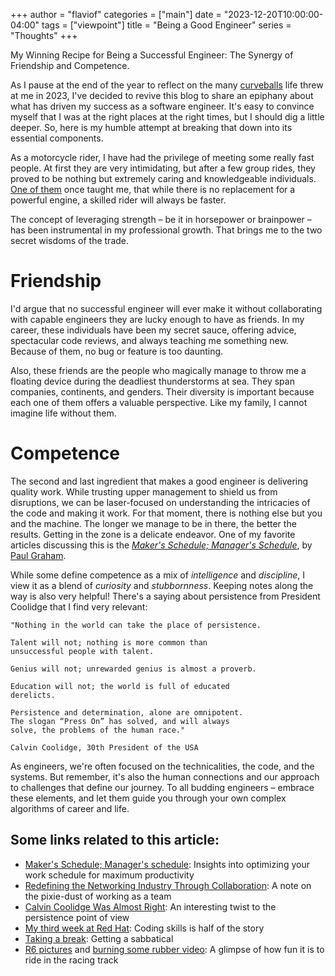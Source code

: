 +++
author = "flaviof"
categories = ["main"]
date = "2023-12-20T10:00:00-04:00"
tags = ["viewpoint"]
title = "Being a Good Engineer"
series = "Thoughts"
+++

My Winning Recipe for Being a Successful Engineer: The Synergy of Friendship and Competence.

<!--more-->

As I pause at the end of the year to reflect on the many [curveballs](https://www.collinsdictionary.com/dictionary/english/throw-someone-a-curve-ball) life threw at me in 2023,
I've decided to revive this blog to share an epiphany about what has driven my success as a software engineer.
It's easy to convince myself that I was at the right places at the right times, but I should dig a little deeper.
So, here is my humble attempt at breaking that down into its essential components.

As a motorcycle rider, I have had the privilege of meeting some really fast people. At first they are very intimidating,
but after a few group rides, they proved to be nothing but extremely caring and knowledgeable individuals. [One of them](https://www.linkedin.com/in/vitaly-oratovsky-414a9b1/) 
once taught me, that while there is no replacement for a powerful engine, a skilled rider will always be faster.

The concept of leveraging strength – be it in horsepower or brainpower – has been instrumental in my professional growth.
That brings me to the two secret wisdoms of the trade.

# Friendship

I'd argue that no successful engineer will ever make it without collaborating with capable engineers they are lucky enough to have as friends. In my career, these individuals have been my secret sauce, offering advice, spectacular code reviews, and always teaching me something new. Because of them, no bug or feature is too daunting.

Also, these friends are the people who magically manage to throw me a floating device during the deadliest thunderstorms at sea.
They span companies, continents, and genders. Their diversity is important because each one of them offers a valuable perspective.
 Like my family, I cannot imagine life without them.

# Competence

The second and last ingredient that makes a good engineer is delivering quality work.
While trusting upper management to shield us from disruptions, we can be laser-focused on understanding the intricacies of the code and making it work.
For that moment, there is nothing else but you and the machine.
The longer we manage to be in there, the better the results. Getting in the zone is a delicate endeavor.
One of my favorite articles discussing this is the _[Maker's Schedule; Manager's Schedule](https://www.paulgraham.com/makersschedule.html)_, by [Paul Graham](https://www.paulgraham.com/bio.html).

While some define competence as a mix of _intelligence_ and _discipline_, I view it as a blend of _curiosity_ and _stubbornness_.
Keeping notes along the way is also very helpful!
There's a saying about persistence from President Coolidge that I find very relevant:

```
"Nothing in the world can take the place of persistence.

Talent will not; nothing is more common than
unsuccessful people with talent.

Genius will not; unrewarded genius is almost a proverb.

Education will not; the world is full of educated
derelicts.

Persistence and determination, alone are omnipotent.
The slogan “Press On” has solved, and will always
solve, the problems of the human race."

Calvin Coolidge, 30th President of the USA
```

As engineers, we're often focused on the technicalities, the code, and the systems. But remember, it's also the human connections and our approach to challenges that define our journey. To all budding engineers – embrace these elements, and let them guide you through your own complex algorithms of career and life.


## Some links related to this article:

- [Maker's Schedule; Manager's schedule](https://www.paulgraham.com/makersschedule.html): Insights into optimizing your work schedule for maximum productivity
- [Redefining the Networking Industry Through Collaboration](https://youtu.be/SAimeBttapA?t=313): A note on the pixie-dust of working as a team
- [Calvin Coolidge Was Almost Right](https://www.growthink.com/content/calvin-coolidge-was-almost-right): An interesting twist to the persistence point of view
- [My third week at Red Hat](http://flaviof.com/blog/viewpoint/week-3-at-red-hat.html): Coding skills is half of the story
- [Taking a break](http://flaviof.com/blog/viewpoint/taking-a-break.html): Getting a sabbatical
- [R6 pictures](https://flic.kr/p/gCncXe) and [burning some rubber video](https://youtu.be/6KmVaX4DKhI): A glimpse of how fun it is to ride in the racing track
